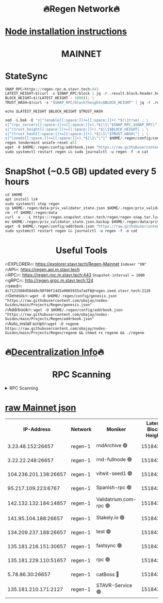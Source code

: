 <h1 align="center"> 🔥Regen Network🔥</h1>

[Node installation instructions](https://github.com/obajay/nodes-Guides/tree/main/Projects/Regen)
=
<h1 align="center"> MAINNET</h1>

# StateSync
```python
SNAP_RPC=https://regen.rpc.m.stavr.tech:443
LATEST_HEIGHT=$(curl -s $SNAP_RPC/block | jq -r .result.block.header.height); \
BLOCK_HEIGHT=$((LATEST_HEIGHT - 1000)); \
TRUST_HASH=$(curl -s "$SNAP_RPC/block?height=$BLOCK_HEIGHT" | jq -r .result.block_id.hash)

echo $LATEST_HEIGHT $BLOCK_HEIGHT $TRUST_HASH

sed -i.bak -E "s|^(enable[[:space:]]+=[[:space:]]+).*$|\1true| ; \
s|^(rpc_servers[[:space:]]+=[[:space:]]+).*$|\1\"$SNAP_RPC,$SNAP_RPC\"| ; \
s|^(trust_height[[:space:]]+=[[:space:]]+).*$|\1$BLOCK_HEIGHT| ; \
s|^(trust_hash[[:space:]]+=[[:space:]]+).*$|\1\"$TRUST_HASH\"| ; \
s|^(seeds[[:space:]]+=[[:space:]]+).*$|\1\"\"|" $HOME/.regen/config/config.toml
regen tendermint unsafe-reset-all
wget -O $HOME/.regen/config/addrbook.json "https://raw.githubusercontent.com/obajay/nodes-Guides/main/Projects/Regen/addrbook.json"
sudo systemctl restart regen && sudo journalctl -u regen -f -o cat
```
# SnapShot (~0.5 GB) updated every 5 hours
```python
cd $HOME
apt install lz4
sudo systemctl stop regen
cp $HOME/.regen/data/priv_validator_state.json $HOME/.regen/priv_validator_state.json.backup
rm -rf $HOME/.regen/data
curl -o - -L https://regen.snapshot.stavr.tech/regen/regen-snap.tar.lz4 | lz4 -c -d - | tar -x -C $HOME/.regen --strip-components 2
mv $HOME/.regen/priv_validator_state.json.backup $HOME/.regen/data/priv_validator_state.json
wget -O $HOME/.regen/config/addrbook.json "https://raw.githubusercontent.com/obajay/nodes-Guides/main/Projects/Regen/addrbook.json"
sudo systemctl restart regen && journalctl -u regen -f -o cat
```

 <h1 align="center"> Useful Tools</h1>

🔥EXPLORER🔥:     https://explorer.stavr.tech/Regen-Mainnet        `Indexer "ON"` \
🔥API🔥:          https://regen.api.m.stavr.tech \
🔥RPC🔥:          https://regen.rpc.m.stavr.tech:443              `Snapshot-interval = 1000` \
🔥gRPC🔥:         http://regen.grpc.m.stavr.tech:124 \
🔥seed🔥:      `dc7121500d58d40c98f06f14d5a9065935a7adf6@regen.seed.stavr.tech:2126` \
🔥Genesis🔥:   `wget -O $HOME/.regen/config/genesis.json "https://raw.githubusercontent.com/obajay/nodes-Guides/main/Projects/Regen/genesis.json"` \
🔥Addrbook🔥:  `wget -O $HOME/.regen/config/addrbook.json "https://raw.githubusercontent.com/obajay/nodes-Guides/main/Projects/Regen/addrbook.json"` \
🔥Auto_install script🔥:`wget -O regenm https://raw.githubusercontent.com/obajay/nodes-Guides/main/Projects/Regen/regenm && chmod +x regenm && ./regenm`

🔥[Decentralization Info](https://github.com/obajay/StateSync-snapshots/tree/main/Projects/Regen/Decentralization)🔥
=
<h1 align="center"> RPC Scanning</h1>

<details>
<summary>RPC Scanning</summary>

<h2 align="center"> We scan nodes in real time every 4 hours. And we provide the final result of RPC endpoints.
We cannot influence the operation of these nodes in any way. </h2>


```python
If Voting Power is higher than 0 --> then the Node is a validator of the network and may be subject to attack and be a potential threat to the chain.
```
```python
We marked such validators with a red symbol
```

</details>

[raw Mainnet json](https://rpc-check.regenm.stavr.tech/regenm/rpc-regenm-result.json)
=


<table><tr><th>IP-Address</th><th>Network</th><th>Moniker</th><th>Latest Block Height</th><th>Earliest Block Height</th><th>Catching Up</th><th>Tx Index</th><th>Voting Power</th><th>Scan Time</th></tr><tr><td>3.23.48.152:26657</td><td>regen-1</td><td>rndArchive 🟢</td><td>15184343</td><td>1</td><td>False</td><td>on</td><td>0</td><td>2024-03-19T00:13:16.189994973UTC</td></tr><tr><td>3.22.22.248:26657</td><td>regen-1</td><td>rnd-fullnode 🟢</td><td>15184342</td><td>4134001</td><td>False</td><td>on</td><td>0</td><td>2024-03-19T00:13:15.577298686UTC</td></tr><tr><td>104.236.201.138:26657</td><td>regen-1</td><td>vitwit-seed1 🟢</td><td>15184338</td><td>8943001</td><td>False</td><td>on</td><td>0</td><td>2024-03-19T00:12:45.699166099UTC</td></tr><tr><td>95.217.109.223:6767</td><td>regen-1</td><td>Spanish-rpc 🟢</td><td>15184347</td><td>10068001</td><td>False</td><td>on</td><td>0</td><td>2024-03-19T00:13:37.634723240UTC</td></tr><tr><td>142.132.132.184:14857</td><td>regen-1</td><td>Validatrium.com-rpc 🟢</td><td>15184347</td><td>11175001</td><td>False</td><td>on</td><td>0</td><td>2024-03-19T00:13:39.890522456UTC</td></tr><tr><td>141.95.104.188:26657</td><td>regen-1</td><td>Stakely.io 🟢</td><td>15184342</td><td>13442501</td><td>False</td><td>on</td><td>0</td><td>2024-03-19T00:13:08.763449634UTC</td></tr><tr><td>134.209.237.188:26657</td><td>regen-1</td><td>test 🟢</td><td>15184349</td><td>13992001</td><td>False</td><td>on</td><td>0</td><td>2024-03-19T00:13:48.339933866UTC</td></tr><tr><td>135.181.216.151:30657</td><td>regen-1</td><td>fastsync 🟢</td><td>15184345</td><td>14457001</td><td>False</td><td>off</td><td>0</td><td>2024-03-19T00:13:26.915883616UTC</td></tr><tr><td>135.181.229.110:51657</td><td>regen-1</td><td>rpc 🟢</td><td>15184341</td><td>14844001</td><td>False</td><td>on</td><td>0</td><td>2024-03-19T00:13:06.481155862UTC</td></tr><tr><td>5.78.86.30:26657</td><td>regen-1</td><td>catBoss 🔴</td><td>15184350</td><td>15111001</td><td>False</td><td>on</td><td>9014325134</td><td>2024-03-19T00:13:59.461871554UTC</td></tr><tr><td>135.181.210.171:2127</td><td>regen-1</td><td>STAVR-Service 🟢</td><td>15184352</td><td>15184001</td><td>False</td><td>on</td><td>0</td><td>2024-03-19T00:14:05.890258683UTC</td></tr></table>